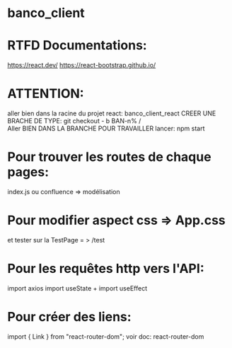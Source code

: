 # banco_client

# RTFD Documentations:
https://react.dev/
https://react-bootstrap.github.io/

# ATTENTION: #
aller bien dans la racine du projet react: banco_client_react
CREER UNE BRACHE DE TYPE: git checkout - b BAN-n% <blabla> /  
Aller BIEN DANS LA BRANCHE POUR TRAVAILLER
lancer: npm start


# Pour trouver les routes de chaque pages:
index.js
ou confluence => modélisation

# Pour modifier aspect css => App.css
et tester sur la TestPage = > /test

# Pour les requêtes http vers l'API:
import axios
import useState
+
import useEffect

# Pour créer des liens:
import { Link } from "react-router-dom";
voir doc: react-router-dom


